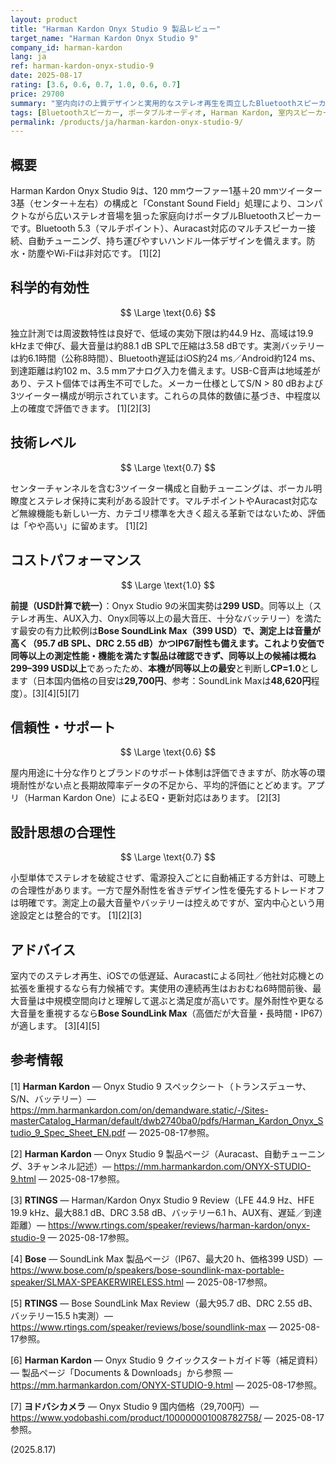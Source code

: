 ```yaml
---
layout: product
title: "Harman Kardon Onyx Studio 9 製品レビュー"
target_name: "Harman Kardon Onyx Studio 9"
company_id: harman-kardon
lang: ja
ref: harman-kardon-onyx-studio-9
date: 2025-08-17
rating: [3.6, 0.6, 0.7, 1.0, 0.6, 0.7]
price: 29700
summary: "室内向けの上質デザインと実用的なステレオ再生を両立したBluetoothスピーカー。3ツイーター構成と自動チューニングで音場を広げる一方、実測バッテリーや最大音量は控えめ。現時点の実勢価格では同等以上に匹敵する最安級。"
tags: [Bluetoothスピーカー, ポータブルオーディオ, Harman Kardon, 室内スピーカー, ワイヤレスオーディオ]
permalink: /products/ja/harman-kardon-onyx-studio-9/
---
```


## 概要

Harman Kardon Onyx Studio 9は、120 mmウーファー1基＋20 mmツイーター3基（センター＋左右）の構成と「Constant Sound Field」処理により、コンパクトながら広いステレオ音場を狙った家庭向けポータブルBluetoothスピーカーです。Bluetooth 5.3（マルチポイント）、Auracast対応のマルチスピーカー接続、自動チューニング、持ち運びやすいハンドル一体デザインを備えます。防水・防塵やWi-Fiは非対応です。 [1][2]

## 科学的有効性

$$ \Large \text{0.6} $$

独立計測では周波数特性は良好で、低域の実効下限は約44.9 Hz、高域は19.9 kHzまで伸び、最大音量は約88.1 dB SPLで圧縮は3.58 dBです。実測バッテリーは約6.1時間（公称8時間）、Bluetooth遅延はiOS約24 ms／Android約124 ms、到達距離は約102 m、3.5 mmアナログ入力を備えます。USB-C音声は地域差があり、テスト個体では再生不可でした。メーカー仕様としてS/N > 80 dBおよび3ツイーター構成が明示されています。これらの具体的数値に基づき、中程度以上の確度で評価できます。 [1][2][3]

## 技術レベル

$$ \Large \text{0.7} $$

センターチャンネルを含む3ツイーター構成と自動チューニングは、ボーカル明瞭度とステレオ保持に実利がある設計です。マルチポイントやAuracast対応など無線機能も新しい一方、カテゴリ標準を大きく超える革新ではないため、評価は「やや高い」に留めます。 [1][2]

## コストパフォーマンス

$$ \Large \text{1.0} $$

**前提（USD計算で統一）**：Onyx Studio 9の米国実勢は**299 USD**。同等以上（ステレオ再生、AUX入力、Onyx同等以上の最大音圧、十分なバッテリー）を満たす最安の有力比較例は**Bose SoundLink Max（399 USD）**で、測定上は音量が高く（95.7 dB SPL、DRC 2.55 dB）かつIP67耐性も備えます。これより安価で同等以上の測定性能・機能を満たす製品は確認できず、同等以上の候補は概ね**299–399 USD以上**であったため、**本機が同等以上の最安**と判断し**CP=1.0**とします（日本国内価格の目安は**29,700円**、参考：SoundLink Maxは**48,620円**程度）。[3][4][5][7]

## 信頼性・サポート

$$ \Large \text{0.6} $$

屋内用途に十分な作りとブランドのサポート体制は評価できますが、防水等の環境耐性がない点と長期故障率データの不足から、平均的評価にとどめます。アプリ（Harman Kardon One）によるEQ・更新対応はあります。 [2][3]

## 設計思想の合理性

$$ \Large \text{0.7} $$

小型単体でステレオを破綻させず、電源投入ごとに自動補正する方針は、可聴上の合理性があります。一方で屋外耐性を省きデザイン性を優先するトレードオフは明確です。測定上の最大音量やバッテリーは控えめですが、室内中心という用途設定とは整合的です。 [1][2][3]

## アドバイス

室内でのステレオ再生、iOSでの低遅延、Auracastによる同社／他社対応機との拡張を重視するなら有力候補です。実使用の連続再生はおおむね6時間前後、最大音量は中規模空間向けと理解して選ぶと満足度が高いです。屋外耐性や更なる大音量を重視するなら**Bose SoundLink Max**（高価だが大音量・長時間・IP67）が適します。 [3][4][5]

## 参考情報

[1] **Harman Kardon** — Onyx Studio 9 スペックシート（トランスデューサ、S/N、バッテリー）— https://mm.harmankardon.com/on/demandware.static/-/Sites-masterCatalog_Harman/default/dwb2740ba0/pdfs/Harman_Kardon_Onyx_Studio_9_Spec_Sheet_EN.pdf — 2025-08-17参照。

[2] **Harman Kardon** — Onyx Studio 9 製品ページ（Auracast、自動チューニング、3チャンネル記述）— https://mm.harmankardon.com/ONYX-STUDIO-9.html — 2025-08-17参照。

[3] **RTINGS** — Harman/Kardon Onyx Studio 9 Review（LFE 44.9 Hz、HFE 19.9 kHz、最大88.1 dB、DRC 3.58 dB、バッテリー6.1 h、AUX有、遅延／到達距離）— https://www.rtings.com/speaker/reviews/harman-kardon/onyx-studio-9 — 2025-08-17参照。

[4] **Bose** — SoundLink Max 製品ページ（IP67、最大20 h、価格399 USD）— https://www.bose.com/p/speakers/bose-soundlink-max-portable-speaker/SLMAX-SPEAKERWIRELESS.html — 2025-08-17参照。

[5] **RTINGS** — Bose SoundLink Max Review（最大95.7 dB、DRC 2.55 dB、バッテリー15.5 h実測）— https://www.rtings.com/speaker/reviews/bose/soundlink-max — 2025-08-17参照。

[6] **Harman Kardon** — Onyx Studio 9 クイックスタートガイド等（補足資料）— 製品ページ「Documents & Downloads」から参照 — https://mm.harmankardon.com/ONYX-STUDIO-9.html — 2025-08-17参照。

[7] **ヨドバシカメラ** — Onyx Studio 9 国内価格（29,700円）— https://www.yodobashi.com/product/100000001008782758/ — 2025-08-17参照。

(2025.8.17)

